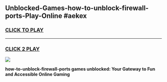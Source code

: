 
## Unblocked-Games-how-to-unblock-firewall-ports-Play-Online #aekex
<h3>
<a href="https://news.freeplayer.one?title=how-to-unblock-firewall-ports&ref=3">CLICK TO PLAY</a></h3>
<hr>

<h3>
<a href="https://news.freeplayer.one?title=how-to-unblock-firewall-ports&ref=3">CLICK 2 PLAY</a>
  
</h3>

<a href="https://news.freeplayer.one?title=how-to-unblock-firewall-ports&ref=3"><img src="https://clearcache.store/games.png"></a>


**how-to-unblock-firewall-ports games unblocked: Your Gateway to Fun and Accessible Online Gaming**
